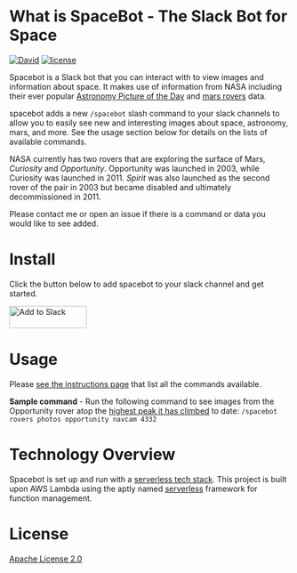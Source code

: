 # What is SpaceBot - The Slack Bot for Space
[![David](https://img.shields.io/david/mikelax/spacebot.svg?maxAge=2592000)](https://david-dm.org/mikelax/spacebot)
[![license](https://img.shields.io/badge/license-Apache--2-blue.svg?maxAge=2592000)](http://www.apache.org/licenses/LICENSE-2.0)

Spacebot is a Slack bot that you can interact with to view images and information about space.
It makes use of information from NASA including their ever popular [Astronomy Picture of the Day](http://apod.nasa.gov/apod/astropix.html) and [mars rovers](http://mars.nasa.gov/) data.

spacebot adds a new `/spacebot` slash command to your slack channels to allow you to easily see new and interesting images about space, astronomy, mars, and more. See the usage section below for details on the lists of available commands. 

NASA currently has two rovers that are exploring the surface of Mars, _Curiosity_ and _Opportunity_. Opportunity was launched in 2003, while Curiosity was launched in 2011. _Spirit_ was also launched as the second rover of the pair in 2003 but became disabled and ultimately decommissioned in 2011. 

Please contact me or open an issue if there is a command or data you would like to see added.

# Install

Click the button below to add spacebot to your slack channel and get started.

<a href="https://slack.com/oauth/authorize?scope=commands&client_id=8804364867.74269805537"><img alt="Add to Slack" height="40" width="139" src="https://platform.slack-edge.com/img/add_to_slack.png" srcset="https://platform.slack-edge.com/img/add_to_slack.png 1x, https://platform.slack-edge.com/img/add_to_slack@2x.png 2x" /></a>

# Usage

Please [see the instructions page](http://slashspacebot.com/) that list all the commands available.

**Sample command** - Run the following command to see images from the Opportunity rover atop the [highest peak it has climbed](http://mars.nasa.gov/multimedia/images/?ImageID=7789) to date:  `/spacebot rovers photos opportunity navcam 4332`

# Technology Overview

Spacebot is set up and run with a [serverless tech stack](http://thenewstack.io/tag/serverless-computing/).
This project is built upon AWS Lambda using the aptly named [serverless](https://github.com/serverless/serverless) framework for function management.

# License

[Apache License 2.0](LICENSE)
